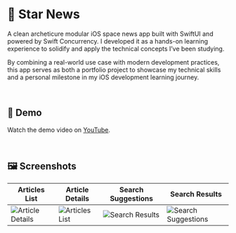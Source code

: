 # 📰 Star News
A clean archeticure modular iOS space news app built with SwiftUI and powered by Swift Concurrency. I developed it as a hands-on learning experience to solidify and apply the technical concepts I’ve been studying.

By combining a real-world use case with modern development practices, this app serves as both a portfolio project to showcase my technical skills and a personal milestone in my iOS development learning journey.

<br>

## 📱 Demo
Watch the demo video on [YouTube](https://youtu.be/2Aajrs0-h4U).

<br>

## 🖼️ Screenshots
| **Articles List** | **Article Details** | **Search Suggestions** | **Search Results** |
| ----------------- | ------------------- | ---------------------- | ------------------ |
| ![Article Details]( https://github.com/user-attachments/assets/510fc0a4-c1f7-47b5-88b3-f11d69da48a3) | ![Articles List]( https://github.com/user-attachments/assets/72eff1f2-715d-4624-91c7-111a0a71f25b) | ![Search Results]( https://github.com/user-attachments/assets/a8f10169-16ba-49ee-b7c2-7fa844092c12) | ![Search Suggestions]( https://github.com/user-attachments/assets/12a0997c-349e-4dad-97b6-91bdacdee84a)

<br>
